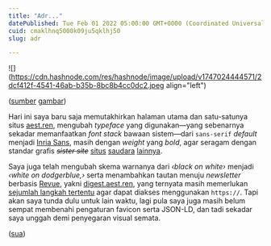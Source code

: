 ```yaml
---
title: "Adr..."
datePublished: Tue Feb 01 2022 05:00:00 GMT+0000 (Coordinated Universal Time)
cuid: cmaklhnq5000k09ju5qklhj50
slug: adr

---
```


![](https://cdn.hashnode.com/res/hashnode/image/upload/v1747024444571/2dcf412f-4541-46ab-b35b-8bc8b4cc0dc2.jpeg align="left")

([sumber](https://aest.ren) [gambar](https://aest.ren))

Hari ini saya baru saja memutakhirkan halaman utama dan satu-satunya situs [aest.ren](http://aest.ren), mengubah *typeface* yang digunakan—yang sebenarnya sekadar memanfaatkan *font stack* bawaan sistem—dari `sans-serif` *default* menjadi [Inria Sans](https://github.com/BlackFoundryCom/InriaFonts), masih dengan *weight* yang *bold*, agar seragam dengan standar grafis *<s>sister site</s>* [situs](https://dsgn.lv) [saudara](https://sua.ist) [lainnya](https://ver.sua.ist).

Saya juga telah mengubah skema warnanya dari *‹black on white›* menjadi *‹white on dodgerblue,›* serta menambahkan tautan menuju *newsletter* berbasis [Revue](https://getrevue.co), yakni [digest.aest.ren](http://digest.aest.ren), yang ternyata masih memerlukan [sejumlah langkah tertentu](http://help.getrevue.co/en/articles/4465817-how-to-make-your-custom-domain-secure-with-ssl) agar dapat diakses menggunakan `https://`. Tapi akan saya tunda dulu untuk lain waktu, lagi pula saya juga masih belum sempat membenahi pengaturan favicon serta JSON-LD, dan tadi sekadar saya unggah demi penyegaran visual semata.

([sua](https://sua.ist))